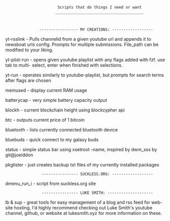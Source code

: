                            Scripts that do things I need or want
                          _______________________________________



                   ----------------- MY CREATIONS: ------------------

yt-rsslink - Pulls channelid from a given youtube url and appends it to newsboat urls config.
               Prompts for multiple submissions. File_path can be modified to your liking. 

yt-plist-run - opens given youtube playlist with any flags added with fzf. use tab to multi-
                      select, enter when finished with selections.
                      
yt-run - operates similarly to youtube-playlist, but prompts for search terms after flags are chosen

memused - display current RAM usage

batterycap - very simple battery capacity output

blockh - current blockchain height using blockcypher api

btc - outputs current price of 1 bitcoin

bluetooth - lists currently connected bluetooth device

bluebuds - quick connect to my galaxy buds

status - simple status bar using xsetroot -name, inspired 
            by dwm_sss by git@joeiddon
            
pkglister - just creates backup txt files of my currently installed packages 


                    ---------------- SUCKLESS.ORG: ------------------

                                                                        
dmenu_run_i - script from suckless.org site


                    ---------------- LUKE SMITH: --------------------

lb & sup - great tools for easy management of a blog and rss feed for web-site hosting, I'd
              highly recommend checking out Luke Smith's youtube channel, github, or website
              at lukesmith.xyz for more information on these.

